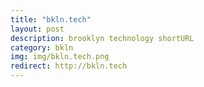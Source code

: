 ```yaml
---
title: "bkln.tech"
layout: post
description: brooklyn technology shortURL
category: bkln
img: img/bkln.tech.png
redirect: http://bkln.tech
---
```


